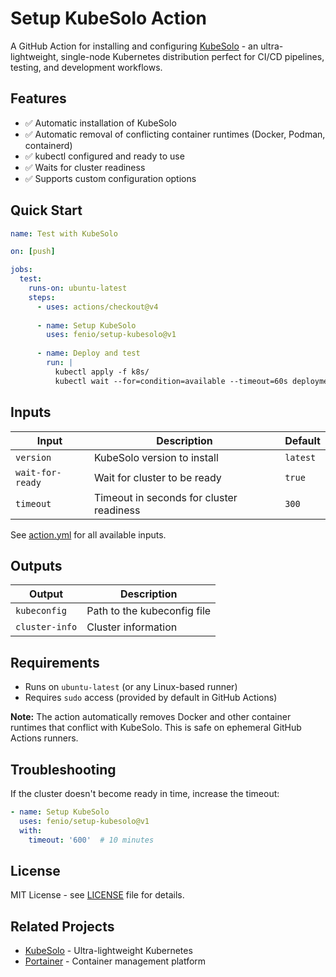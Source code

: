 # Setup KubeSolo Action

A GitHub Action for installing and configuring [KubeSolo](https://github.com/portainer/kubesolo) - an ultra-lightweight, single-node Kubernetes distribution perfect for CI/CD pipelines, testing, and development workflows.

## Features

- ✅ Automatic installation of KubeSolo
- ✅ Automatic removal of conflicting container runtimes (Docker, Podman, containerd)
- ✅ kubectl configured and ready to use
- ✅ Waits for cluster readiness
- ✅ Supports custom configuration options

## Quick Start

```yaml
name: Test with KubeSolo

on: [push]

jobs:
  test:
    runs-on: ubuntu-latest
    steps:
      - uses: actions/checkout@v4
      
      - name: Setup KubeSolo
        uses: fenio/setup-kubesolo@v1
      
      - name: Deploy and test
        run: |
          kubectl apply -f k8s/
          kubectl wait --for=condition=available --timeout=60s deployment/my-app
```

## Inputs

| Input | Description | Default |
|-------|-------------|---------|
| `version` | KubeSolo version to install | `latest` |
| `wait-for-ready` | Wait for cluster to be ready | `true` |
| `timeout` | Timeout in seconds for cluster readiness | `300` |

See [action.yml](action.yml) for all available inputs.

## Outputs

| Output | Description |
|--------|-------------|
| `kubeconfig` | Path to the kubeconfig file |
| `cluster-info` | Cluster information |

## Requirements

- Runs on `ubuntu-latest` (or any Linux-based runner)
- Requires `sudo` access (provided by default in GitHub Actions)

**Note:** The action automatically removes Docker and other container runtimes that conflict with KubeSolo. This is safe on ephemeral GitHub Actions runners.

## Troubleshooting

If the cluster doesn't become ready in time, increase the timeout:

```yaml
- name: Setup KubeSolo
  uses: fenio/setup-kubesolo@v1
  with:
    timeout: '600'  # 10 minutes
```

## License

MIT License - see [LICENSE](LICENSE) file for details.

## Related Projects

- [KubeSolo](https://github.com/portainer/kubesolo) - Ultra-lightweight Kubernetes
- [Portainer](https://www.portainer.io/) - Container management platform

